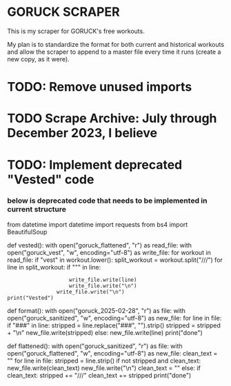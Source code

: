 # GORUCK SCRAPER

This is my scraper for GORUCK's free workouts.

My plan is to standardize the format for both current and historical workouts and allow the scraper to append to a master file every time it runs (create a new copy, as it were).

# TODO: Remove unused imports
# TODO Scrape Archive: July through December 2023, I believe
# TODO: Implement deprecated "Vested" code

### below is deprecated code that needs to be implemented in current structure
from datetime import datetime
import requests
from bs4 import BeautifulSoup

def vested():
	with open("goruck_flattened", "r") as read_file:
		with open("goruck_vest", "w", encoding="utf-8") as write_file:
			for workout in read_file:
				if "vest" in workout.lower():
					split_workout = workout.split("///")
					for line in split_workout:
						if "\"" in line:

						write_file.write(line)
						write_file.write("\n")
					write_file.write("\n")
	print("Vested")



def format():
	with open("goruck_2025-02-28", "r") as file:
		with open("goruck_sanitized", "w", encoding="utf-8") as new_file:
			for line in file:
				if "###" in line:
					stripped = line.replace("###", "").strip()
					stripped = stripped + "\n"
					new_file.write(stripped)
				else:
					new_file.write(line)
	print("done")

def flattened():
	with open("goruck_sanitized", "r") as file:
		with open("goruck_flattened", "w", encoding="utf-8") as new_file:
			clean_text = ""
			for line in file:
				stripped = line.strip()
				if not stripped and clean_text:
					new_file.write(clean_text)
					new_file.write("\n")
					clean_text = ""
				else:
					if clean_text:
						stripped += "///"
					clean_text += stripped
	print("done")


